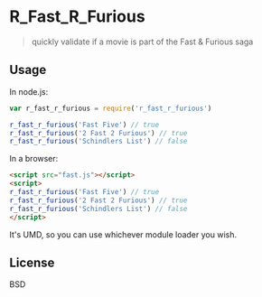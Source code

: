 # R_Fast_R_Furious

> quickly validate if a movie is part of the Fast & Furious saga

## Usage

In node.js:

````javascript
var r_fast_r_furious = require('r_fast_r_furious')

r_fast_r_furious('Fast Five') // true
r_fast_r_furious('2 Fast 2 Furious') // true
r_fast_r_furious('Schindlers List') // false
````

In a browser:

````html
<script src="fast.js"></script>
<script>
r_fast_r_furious('Fast Five') // true
r_fast_r_furious('2 Fast 2 Furious') // true
r_fast_r_furious('Schindlers List') // false
</script>
````

It's UMD, so you can use whichever module loader you wish.

## License

BSD
